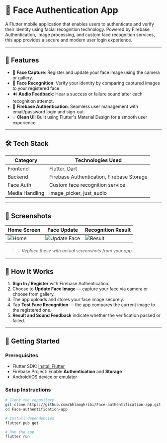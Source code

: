 # 👤 Face Authentication App

A Flutter mobile application that enables users to authenticate and verify their identity using facial recognition technology. Powered by Firebase Authentication, image processing, and custom face recognition services, this app provides a secure and modern user login experience.

---

## 🚀 Features

- 📸 **Face Capture**: Register and update your face image using the camera or gallery.
- 🧠 **Face Recognition**: Verify your identity by comparing captured images to your registered face.
- 🔊 **Audio Feedback**: Hear a success or failure sound after each recognition attempt.
- 🔐 **Firebase Authentication**: Seamless user management with email/password login and sign-out.
- 💡 **Clean UI**: Built using Flutter's Material Design for a smooth user experience.

---

## 🛠️ Tech Stack

| Category      | Technologies Used                         |
|---------------|-------------------------------------------|
| Frontend      | Flutter, Dart                             |
| Backend       | Firebase Authentication, Firebase Storage |
| Face Auth     | Custom face recognition service           |
| Media Handling| image_picker, just_audio                  |

---

## 📲 Screenshots

| Home Screen | Face Update | Recognition Result |
|-------------|-------------|--------------------|
| ![Home](screenshots/home.png) | ![Update Face](screenshots/update.png) | ![Result](screenshots/result.png) |

> 💡 *Replace these with actual screenshots from your app.*

---

## 🧪 How It Works

1. **Sign In / Register** with Firebase Authentication.
2. Choose to **Update Face Image** — capture your face via camera or choose from gallery.
3. The app uploads and stores your face image securely.
4. Tap **Test Face Recognition** — the app compares the current image to the registered one.
5. **Result and Sound Feedback** indicate whether the verification passed or failed.

---

## 🧰 Getting Started

### Prerequisites

- Flutter SDK: [Install Flutter](https://flutter.dev/docs/get-started/install)
- Firebase Project: Enable **Authentication** and **Storage**
- Android/iOS device or emulator

### Setup Instructions

```bash
# Clone the repository
git clone https://github.com/Ahlamghribi/Face-authentification-app.git
cd Face-authentification-app

# Install dependencies
flutter pub get

# Run the app
flutter run
